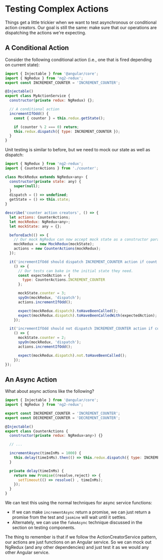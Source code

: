 # Testing Complex Actions

Things get a little trickier when we want to test asynchronous or conditional
action creators. Our goal is still the same: make sure that our operations are
dispatching the actions we're expecting.

## A Conditional Action

Consider the following conditional action (i.e., one that is fired depending
on current state):

```js
import { Injectable } from '@angular/core';
import { NgRedux } from 'ng2-redux';
export const INCREMENT_COUNTER = 'INCREMENT_COUNTER';

@Injectable()
export class MyActionService {
  constructor(private redux: NgRedux) {};

  // A conditional action
  incrementIfOdd() {
    const { counter } = this.redux.getState();

    if (counter % 2 === 0) return;
    this.redux.dispatch({ type: INCREMENT_COUNTER });
  }
}
```

Unit testing is similar to before, but we need to mock our state as well as dispatch:

```js
import { NgRedux } from 'ng2-redux';
import { CounterActions } from './counter';

class MockRedux extends NgRedux<any> {
  constructor(private state: any) {
    super(null);
  }
  dispatch = () => undefined;
  getState = () => this.state;
}

describe('counter action creators', () => {
  let actions: CounterActions;
  let mockRedux: NgRedux<any>;
  let mockState: any = {};

  beforeEach(() => {
    // Our mock NgRedux can now accept mock state as a constructor param.
    mockRedux = new MockRedux(mockState);
    actions = new CounterActions(mockRedux);
  });

  it('incrementIfOdd should dispatch INCREMENT_COUNTER action if count is odd',
    () => {
      // Our tests can bake in the initial state they need.
      const expectedAction = {
        type: CounterActions.INCREMENT_COUNTER
      };

      mockState.counter = 3;
      spyOn(mockRedux, 'dispatch');
      actions.incrementIfOdd();

      expect(mockRedux.dispatch).toHaveBeenCalled();
      expect(mockRedux.dispatch).toHaveBeenCalledWith(expectedAction);
    });

  it('incrementIfOdd should not dispatch INCREMENT_COUNTER action if count is even',
    () => {
      mockState.counter = 2;
      spyOn(mockRedux, 'dispatch');
      actions.incrementIfOdd();

      expect(mockRedux.dispatch).not.toHaveBeenCalled();
    });
});
```

## An Async Action

What about async actions like the following?

```js
import { Injectable } from '@angular/core';
import { NgRedux } from 'ng2-redux';

export const INCREMENT_COUNTER = 'INCREMENT_COUNTER';
export const DECREMENT_COUNTER = 'DECREMENT_COUNTER';

@Injectable()
export class CounterActions {
  constructor(private redux: NgRedux<any>) {}

  // ...

  incrementAsync(timeInMs = 1000) {
    this.delay(timeInMs).then(() => this.redux.dispatch({ type: INCREMENT_COUNTER }));
  }

  private delay(timeInMs) {
    return new Promise((resolve,reject) => {
      setTimeout(() => resolve() , timeInMs);
    });
  }
}
```

We can test this using the normal techniques for async service functions:

* If we can make `incrementAsync` return a promise, we can just return a promise
from the test and `jasmine` will wait until it settles.
* Alternately, we can use the `fakeAsync` technique discussed in the section on
testing components.

The thing to remember is that if we follow the ActionCreatorService
pattern, our actions are just functions on an Angular service. So we can mock
out NgRedux (and any other dependencies) and just test it as we would any other
Angular service.
